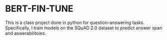# BERT-FIN-TUNE
This is a class project done in python for question-answering tasks. Specifically, I train models on the SQuAD 2.0 dataset to predict answer span and aswerabilitoies. 
